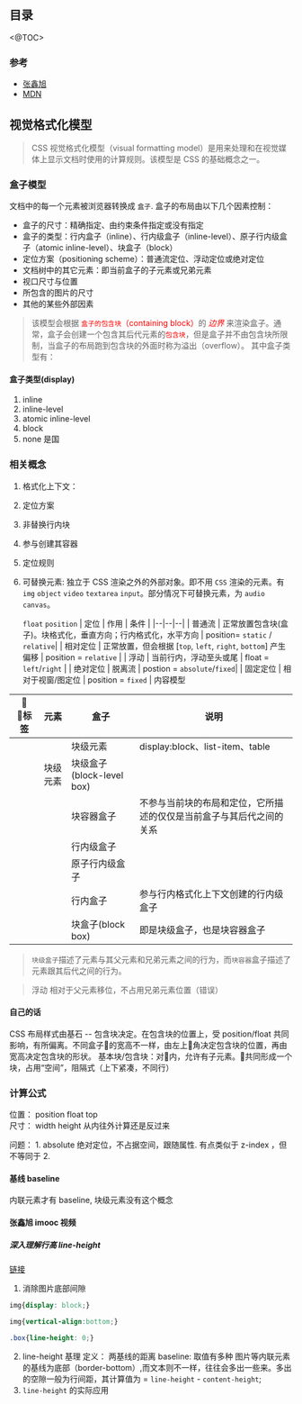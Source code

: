 ## 目录
<@TOC>
### 参考
* [张鑫旭](https://www.zhangxinxu.com/wordpress/page/3/?s=CSS+%E5%B8%83%E5%B1%80)
* [MDN](https://developer.mozilla.org/zh-CN/docs/Web/Guide/CSS/Visual_formatting_model)


## 视觉格式化模型
> CSS 视觉格式化模型（visual formatting model）是用来处理和在视觉媒体上显示文档时使用的计算规则。该模型是 CSS 的基础概念之一。
<style>
red{
    color: red;
}
</style>

### 盒子模型<a id="a"></a>
文档中的每一个元素被浏览器转换成 `盒子`. 盒子的布局由以下几个因素控制：
- 盒子的尺寸：精确指定、由约束条件指定或没有指定
- 盒子的类型：行内盒子（inline）、行内级盒子（inline-level）、原子行内级盒子（atomic inline-level）、块盒子（block）
- 定位方案（positioning scheme）：普通流定位、浮动定位或绝对定位
- 文档树中的其它元素：即当前盒子的子元素或兄弟元素
- 视口尺寸与位置
- 所包含的图片的尺寸
- 其他的某些外部因素
> 该模型会根据 <red>`盒子的包含块`（containing block）</red>的 *<red>边界* 来渲染盒子。通常，盒子会创建一个包含其后代元素的<red>`包含块`</red>，但是盒子并不由包含块所限制，当盒子的布局跑到包含块的外面时称为溢出（overflow）。
其中盒子类型有：
#### 盒子类型(display)
1. inline
2. inline-level
3. atomic inline-level
4. block
5. none
是国


### 相关概念
1. 格式化上下文：
2. 定位方案
3. 非替换行内块
4. 参与创建其容器
5. 定位规则
6. 可替换元素: 独立于 CSS 渲染之外的外部对象。即不用 `CSS` 渲染的元素。有 `img` `object` `video` `textarea` `input`。部分情况下可替换元素，为 `audio` `canvas`。

    `float` `position`
    | 定位 | 作用 | 条件 |
    |--|--|--|
    | 普通流 | 正常放置包含块(盒子)。块格式化，垂直方向；行内格式化，水平方向 | position= `static` / `relative`|
    | 相对定位 | 正常放置，但会根据 [`top`, `left`, `right`, `bottom`] 产生偏移 | position = `relative` |
    | 浮动 | 当前行内，浮动至头或尾 | float = `left`/`right` | 
    | 绝对定位 | 脱离流 | postion = `absolute`/`fixed`|
    | 固定定位 | 相对于视窗/图定位 | position = `fixed` |
内容模型 


| 标签 | 元素 | 盒子 | 说明 |
|--|--|--|--|
|| | 块级元素 | display:block、list-item、table|
| | 块级元素 | 块级盒子(block-level box) | |
| | | 块容器盒子 |不参与当前块的布局和定位，它所描述的仅仅是当前盒子与其后代之间的关系|
| | | 行内级盒子 | |
| | | 原子行内级盒子| |
| | | 行内盒子 | 参与行内格式化上下文创建的行内级盒子 |
| | | 块盒子(block box) | 即是块级盒子，也是块容器盒子 |


> `块级盒子`描述了元素与其父元素和兄弟元素之间的行为，而`块容器`盒子描述了元素跟其后代之间的行为。


> 浮动
相对于父元素移位，不占用兄弟元素位置（错误）

#### 自己的话
CSS 布局样式由基石 -- 包含块决定。在包含块的位置上，受 position/float 共同影响，有所偏离。不同盒子的宽高不一样，由左上角决定包含块的位置，再由宽高决定包含块的形状。
基本块/包含块：对内，允许有子元素。共同形成一个块，占用“空间”，阻隔式（上下紧凑，不同行）


### 计算公式
位置： position  float  top  
尺寸： width  height  从内往外计算还是反过来

问题：
    1. absolute 绝对定位，不占据空间，跟随属性. 有点类似于 z-index ，但不等同于
    2. 


#### 基线 baseline
内联元素才有 baseline, 块级元素没有这个概念

#### 张鑫旭 imooc 视频
##### 深入理解行高 line-height
[链接](https://www.imooc.com/video/8261)
1. 消除图片底部间隙
```css
img{display: block;}
```
```css
img{vertical-align:bottom;}
```
```css
.box{line-height: 0;}
```
2. line-height 基理
定义： 两基线的距离
baseline: 取值有多种
图片等内联元素的基线为底部（border-bottom）,而文本则不一样，往往会多出一些来。多出的空隙一般为行间距，其计算值为 = `line-height` - `content-height`;
3. `line-height` 的实际应用
